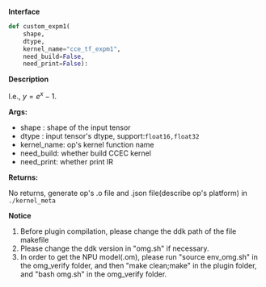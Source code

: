 ﻿**Interface**

```python
def custom_expm1(
    shape, 
    dtype, 
    kernel_name="cce_tf_expm1",
    need_build=False, 
    need_print=False):
```

**Description**

I.e., $y=e^x-1$.

**Args:**

- shape : shape of the input tensor
- dtype : input tensor's dtype, support:`float16,float32`
- kernel_name: op's kernel function name
- need_build: whether build CCEC kernel
- need_print: whether print IR

**Returns:**

No returns, generate op's .o file and .json file(describe op's platform) in `./kernel_meta`

**Notice**

1. Before plugin compilation, please change the ddk path of the file makefile
2. Please change the ddk version in "omg.sh" if necessary.
3. In order to get the NPU model(.om), please run "source env_omg.sh"  in the omg_verify folder, and then "make clean;make" in the plugin folder,  and "bash omg.sh" in the omg_verify folder.

